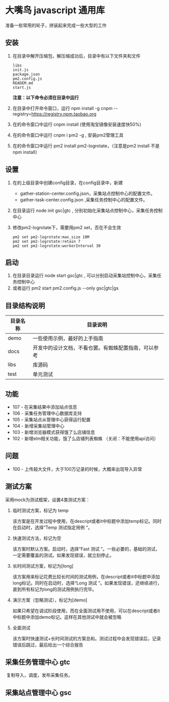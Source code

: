 # 大嘴鸟 javascript 通用库

准备一些常用的轮子，拼装起来完成一些大型的工作

## 安装

1. 在目录<mydir>中解开压缩包，解压缩成功后，<mydri>目录中有以下文件夹和文件

   ```
   libs
   init.js
   package.json
   pm2.config.js
   READEM.md
   start.js
   ```

   **注意：以下命令必须在<mydir>目录中运行**

2. 在<mydir>目录中打开命令窗口，运行 npm install -g cnpm --registry=https://registry.npm.taobao.org

3. 在<mydir>的命令窗口中运行 cnpm install (使用淘宝镜像安装速度快50%)

4. 在<mydir>的命令窗口中运行 cnpm i pm2 -g , 安装pm2管理工具

5. 在<mydir>的命令窗口中运行 pm2 install pm2-logrotate，（注意是pm2 install 不是 npm install）

## 设置

1. 在<mydri>的上级目录中创建config目录，在config目录中，新建
   - gather-station-center.config.json，采集站点控制中心的配置文件。
   - gather-task-center.config.json ,采集任务控制中心的配置文件。

2. 在<mydir>目录运行 node init gsc|gtc , 分别初始化采集站点控制中心，采集任务控制中心

3. 修改pm2-logrotate下，需要用pm2 set，否在不会生效

   ```
   pm2 set pm2-logrotate:max_size 10M
   pm2 set pm2-logrotate:retain 7
   pm2 set pm2-logrotate:workerInterval 30 
   ```


## 启动

1. 在目录<mydir>目录运行 node start gsc|gtc , 可以分别启动采集站控制中心，采集任务控制中心
2. 或者运行 pm2 start pm2.config.js --only gsc|gtc|gs

## 目录结构说明

| 目录名称 | 目录说明                                             |
| -------- | ---------------------------------------------------- |
| demo     | 一些使用示例，最好的上手指南                         |
| docs     | 开发中的设计文档，不看也罢。有蜘蛛配置指南，可以参考 |
| libs     | 库源码                                               |
| test     | 单元测试                                             |

## 功能

- 107 - 在采集结果中添加站点信息
- 106 - 采集任务管理中心数据库支持 
- 105 - 采集站点从管理中心获得运行配置
- 104 - 新增采集站管理中心
- 103 - 新增浏览器模式获得饿了么店铺信息
- 102 - 新增elm相关功能，饿了么店铺列表蜘蛛 （关闭：不能使用api访问）

## 问题

- 100 - 上传超大文件，大于100万记录的时候，大概率出现导入异常

## 测试方案

采用mock为测试框架，设置4类测试方案：

1. 临时测试方案，标记为 temp

   该方案是在开发过程中使用，在descript或者it中标题中添加temp标记。同时在启动时，选择“Temp 测试指定用例 ”。

2. 快速测试方法，标记为空

   该方案时默认方案。启动时，选择“Fast 测试 ”。一些必要的，基础的测试，一定需要覆盖的测试。如果发现错误，就立刻停止。

3. 长时间测试方案，标记为[long]

   该方案用来标记花费比较长时间的测试用例，在descript或者it中标题中添加long标记。同时在启动时，选择“Long 测试 ”。如果发现错误，还继续进行，直到所有标记为long的测试用例执行完毕。

4. 演示方案（忽略测试），标记为[demo]

   如果只希望在调试阶段使用，而在全面测试用不使用，可以在descript或者it中标题中添加demo标记。这样在其他测试中就会被忽略

5. 全面测试

   该方案时快速测试+长时间测试的方案总和。测试过程中会发现错误后，记录错误后跳过，最后给出一个综合报告

## 采集任务管理中心 gtc

​	复制导入，调度，发布采集任务。

## 采集站点管理中心 gsc



